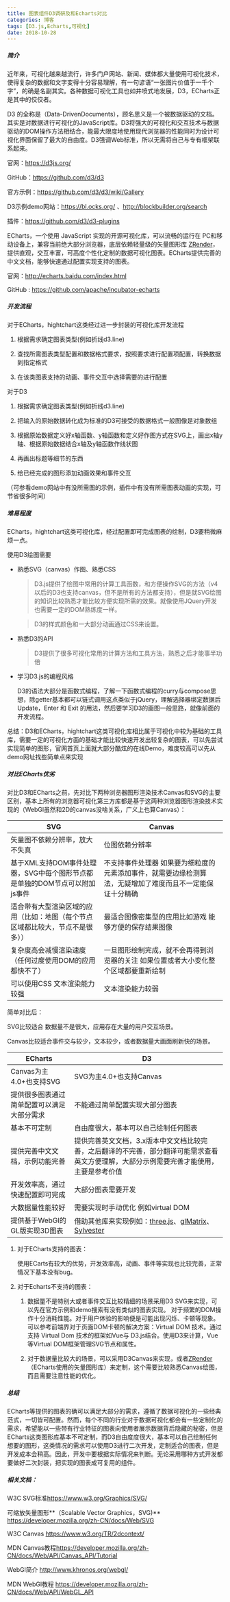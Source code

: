 ```yaml
---
title: 图表组件D3调研及和Echarts对比
categories: 博客
tags: [D3.js,Echarts,可视化]
date: 2018-10-28
---
```



##### 简介

近年来，可视化越来越流行，许多门户网站、新闻、媒体都大量使用可视化技术，使得复杂的数据和文字变得十分容易理解，有一句谚语“一张图片价值于一千个字”，的确是名副其实。各种数据可视化工具也如井喷式地发展，D3，ECharts正是其中的佼佼者。

D3 的全称是（Data-DrivenDocuments），顾名思义是一个被数据驱动的文档。其实是对数据进行可视化的JavaScript库。D3将强大的可视化和交互技术与数据驱动的DOM操作方法相结合，能最大限度地使用现代浏览器的性能同时为设计可视化界面保留了最大的自由度。D3强调Web标准，所以无需将自己与专有框架联系起来。

官网：<https://d3js.org/>

GitHub：<https://github.com/d3/d3>

官方示例：<https://github.com/d3/d3/wiki/Gallery>

D3示例demo网站：<https://bl.ocks.org/> 、<http://blockbuilder.org/search>

插件：<https://github.com/d3/d3-plugins>

ECharts，一个使用 JavaScript 实现的开源可视化库，可以流畅的运行在 PC和移动设备上，兼容当前绝大部分浏览器，底层依赖轻量级的矢量图形库 [ZRender](https://github.com/ecomfe/zrender)，提供直观，交互丰富，可高度个性化定制的数据可视化图表。ECharts提供完善的中文文档，能够快速通过配置实现支持的图表。

官网：<http://echarts.baidu.com/index.html>

GitHub : <https://github.com/apache/incubator-echarts>

##### 开发流程

对于ECharts，hightchart这类经过进一步封装的可视化库开发流程

1.  根据需求确定图表类型(例如折线d3.line)

2.  查找所需图表类型配置和数据格式要求，按照要求进行配置项配置，转换数据到指定格式

3.  在该类图表支持的动画、事件交互中选择需要的进行配置

对于D3

1.  根据需求确定图表类型(例如折线d3.line)

2.  把输入的原始数据转化成为标准的D3可接受的数据格式一般图像是对象数组

3.  根据原始数据定义好x轴函数、y轴函数和定义好作图方式在SVG上，画出x轴y轴、根据原始数据结合x轴及y轴函数作线状图

4.  再画出标题等细节的东西

5.  给已经完成的图形添加动画效果和事件交互

（可参看demo网站中有没所需图的示例，插件中有没有所需图表动画的实现，可节省很多时间）

##### 难易程度

ECharts，hightchart这类可视化库，经过配置即可完成图表的绘制，D3要稍微麻烦一点。

使用D3绘图需要

-   熟悉SVG（canvas）作图、熟悉CSS

    >   D3.js提供了绘图中常用的计算工具函数，和方便操作SVG的方法（v4以后的D3也支持canvas，但不是所有的方法都支持），但是就SVG绘图的知识比较熟悉才能比较方便实现所需的效果。就像使用JQuery开发也需要一定的DOM熟练度一样。

    >   D3的样式颜色和一大部分动画通过CSS来设置。

-   熟悉D3的API

    >   D3提供了很多可视化常用的计算方法和工具方法，熟悉之后才能事半功倍

-   学习D3.js的编程风格

    D3的语法大部分是函数式编程，了解一下函数式编程的curry与compose思想，除getter基本都可以链式调用这点类似于jQuery，理解选择器绑定数据后Update，Enter 和 Exit 的用法，然后要学习D3的画图一般思路，就像前面的开发流程。

总结：D3和ECharts，hightchart这类可视化库相比属于可视化中较为基础的工具库，需要一定的可视化方面的基础才能比较快速开发出较复杂的图表，可以先尝试实现简单的图形，官网首页上面就大部分酷炫的在线Demo，难度较高可以先从demo网址找些简单点来实现

##### 对比ECharts优劣

对比D3和ECharts之前，先对比下两种浏览器图形渲染技术Canvas和SVG的主要区别，基本上所有的浏览器可视化第三方库都是基于这两种浏览器图形渲染技术实现的（WebGl虽然和2D的canvas没啥关系，广义上也算Canvas）：

| SVG                                                                            | Canvas                                                                                                    |
|--------------------------------------------------------------------------------|-----------------------------------------------------------------------------------------------------------|
| 矢量图不依赖分辨率，放大不失真                                                 | 位图依赖分辨率                                                                                            |
| 基于XML支持DOM事件处理器，SVG中每个图形节点都是单独的DOM节点可以附加js事件     | 不支持事件处理器 如果要为细粒度的元素添加事件，就需要边缘检测算法，无疑增加了难度而且不一定能保证十分精确 |
| 适合带有大型渲染区域的应用（比如：地图（每个节点区域都比较大，节点不是很多）） | 最适合图像密集型的应用比如游戏 能够方便的保存结果图像                                                     |
| 复杂度高会减慢渲染速度（任何过度使用DOM的应用都快不了）                        | 一旦图形绘制完成，就不会再得到浏览器的关注 如果位置或者大小变化整个区域都要重新绘制                       |
| 可以使用CSS 文本渲染能力较强                                                   | 文本渲染能力较弱                                                                                          |

简单对比后：

SVG比较适合 数据量不是很大，应用存在大量的用户交互场景。

Canvas比较适合事件交与较少，文本较少，或者数据量大画面刷新快的场景。

| ECharts                                    | D3                                                                                                                                        |
|--------------------------------------------|-------------------------------------------------------------------------------------------------------------------------------------------|
| Canvas为主4.0+也支持SVG                    | SVG为主4.0+也支持Canvas                                                                                                                   |
| 提供很多图表通过简单配置可以满足大部分需求 | 不能通过简单配置实现大部分图表                                                                                                            |
| 基本不可定制                               | 自由度很大，基本可以自己绘制任何图表                                                                                                      |
| 提供完善中文文档，示例功能完善             | 提供完善英文文档，3.x版本中文文档比较完善，之后翻译的不完善，部分翻译可能需求查看英文方便理解，大部分示例需要完善才能使用，主要是参考价值 |
| 开发效率高，通过快速配置即可完成           | 大部分图表需要开发                                                                                                                        |
| 大数据量性能较好                           | 需要实现时手动优化 例如virtual DOM                                                                                                        |
| 提供基于WebGl的GL版实现3D图表              | 借助其他库来实现例如：[three.js](https://threejs.org/)、[glMatrix](http://glmatrix.net)、[Sylvester](http://sylvester.jcoglan.com/)       |

1.  对于ECharts支持的图表：

    使用ECarts有较大的优势，开发效率高，动画、事件等实现也比较完善，正常情况下基本没有bug。

1.  对于Echarts不支持的图表：

    1.  数据量不是特别大或者事件交互比较精细的场景采用D3 SVG来实现，可以先在官方示例和demo搜索有没有类似的图表实现。
    对于频繁的DOM操作十分消耗性能。对于用户体验的影响便是可能出现闪烁、卡顿等现象。可以参考前端界对于页面DOM卡顿的解决方案：Virtual DOM 技术。通过支持 Virtual Dom 技术的框架如Vue与 D3.js结合。使用D3来计算，Vue等Virtual DOM框架管理SVG节点和属性。

    2.  对于数据量比较大的场景，可以采用D3Canvas来实现，或者[ZRender](https://github.com/ecomfe/zrender)（ECharts使用的矢量图形库）来定制，这个需要比较熟悉Canvas绘图，而且需要注意性能的优化。

##### 总结

ECharts等提供的图表的确可以满足大部分的需求，遵循了数据可视化的一些经典范式，一切皆可配置。然而，每个不同的行业对于数据可视化都会有一些定制化的需求，希望能以一些带有行业特征的图表向使用者展示数据背后隐藏的秘密，但是ECharts这类图形库基本不可定制，而D3自由度度很大，基本可以自己绘制任何想要的图形，这类情况的需求可以使用D3进行二次开发，定制适合的图表，但是开发成本会稍高。因此，开发中要根据实际情况来判断。无论采用哪种方式开发都要做好二次封装，把实现的图表成可复用的组件。

##### 相关文档：

W3C SVG标准<https://www.w3.org/Graphics/SVG/>

可缩放矢量图形**（Scalable Vector Graphics，SVG)**
<https://developer.mozilla.org/zh-CN/docs/Web/SVG>

W3C Canvas <https://www.w3.org/TR/2dcontext/>

MDN
Canvas教程<https://developer.mozilla.org/zh-CN/docs/Web/API/Canvas_API/Tutorial>

WebGl简介 <http://www.khronos.org/webgl/>

MDN WebGl教程 <https://developer.mozilla.org/zh-CN/docs/Web/API/WebGL_API>
